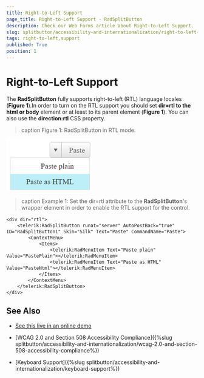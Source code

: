 ```yaml
---
title: Right-to-Left Support
page_title: Right-to-Left Support - RadSplitButton
description: Check our Web Forms article about Right-to-Left Support.
slug: splitbutton/accessibility-and-internationalization/right-to-left-support
tags: right-to-left,support
published: True
position: 1
---
```


# Right-to-Left Support


The **RadSplitButton** fully supports right-to-left (RTL) language locales (**Figure 1**).In order to turn on the RTL support you should set **dir=rtl to the html or body** element or at least to its parent element (**Figure 1**). You can also use the **direction:rtl** CSS property.

>caption Figure 1: RadSplitButton in RTL mode.

![radsplitbutton-rtl-screenshot](../images/splitbutton-rtl-screenshot.png)

>caption Example 1: Set the dir=rtl attribute to the **RadSplitButton**'s wrapper element in order to enable the RTL support for the control.

````ASP.NET
<div dir="rtl">
    <telerik:RadSplitButton runat="server" AutoPostBack="true" ID="RadSplitButton1" Skin="Silk" Text="Paste" CommandName="Paste">
        <ContextMenu>
            <Items>
                <telerik:RadMenuItem Text="Paste plain" Value="PastePlain"></telerik:RadMenuItem>
                <telerik:RadMenuItem Text="Paste as HTML" Value="PasteHtml"></telerik:RadMenuItem>
            </Items>
        </ContextMenu>
    </telerik:RadSplitButton>
</div>
````

## See Also

 * [See this live in an online demo](https://demos.telerik.com/aspnet-ajax/splitbutton/right-to-left-support/defaultcs.aspx)

 * [WCAG 2.0 and Section 508 Accessibility Compliance]({%slug splitbutton/accessibility-and-internationalization/wcag-2.0-and-section-508-accessibility-compliance%})

 * [Keyboard Support]({%slug splitbutton/accessibility-and-internationalization/keyboard-support%})

